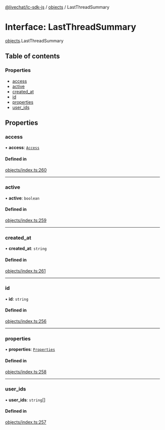 [@livechat/lc-sdk-js](../README.md) / [objects](../modules/objects.md) / LastThreadSummary

# Interface: LastThreadSummary

[objects](../modules/objects.md).LastThreadSummary

## Table of contents

### Properties

- [access](objects.LastThreadSummary.md#access)
- [active](objects.LastThreadSummary.md#active)
- [created\_at](objects.LastThreadSummary.md#created_at)
- [id](objects.LastThreadSummary.md#id)
- [properties](objects.LastThreadSummary.md#properties)
- [user\_ids](objects.LastThreadSummary.md#user_ids)

## Properties

### access

• **access**: [`Access`](objects.Access.md)

#### Defined in

[objects/index.ts:260](https://github.com/livechat/lc-sdk-js/blob/11cc290/src/objects/index.ts#L260)

___

### active

• **active**: `boolean`

#### Defined in

[objects/index.ts:259](https://github.com/livechat/lc-sdk-js/blob/11cc290/src/objects/index.ts#L259)

___

### created\_at

• **created\_at**: `string`

#### Defined in

[objects/index.ts:261](https://github.com/livechat/lc-sdk-js/blob/11cc290/src/objects/index.ts#L261)

___

### id

• **id**: `string`

#### Defined in

[objects/index.ts:256](https://github.com/livechat/lc-sdk-js/blob/11cc290/src/objects/index.ts#L256)

___

### properties

• **properties**: [`Properties`](objects.Properties.md)

#### Defined in

[objects/index.ts:258](https://github.com/livechat/lc-sdk-js/blob/11cc290/src/objects/index.ts#L258)

___

### user\_ids

• **user\_ids**: `string`[]

#### Defined in

[objects/index.ts:257](https://github.com/livechat/lc-sdk-js/blob/11cc290/src/objects/index.ts#L257)
